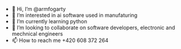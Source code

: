 - 👋 Hi, I’m @armfogarty
- 👀 I’m interested in ai software used in manufaturing
- 🌱 I’m currently learning python
- 💞️ I’m looking to collaborate on software developers, electronic and mechnical engineers
- 📫 How to reach me +420 608 372 264

<!---
armfogarty/armfogarty is a ✨ special ✨ repository because its `README.md` (this file) appears on your GitHub profile.
You can click the Preview link to take a look at your changes.
--->

